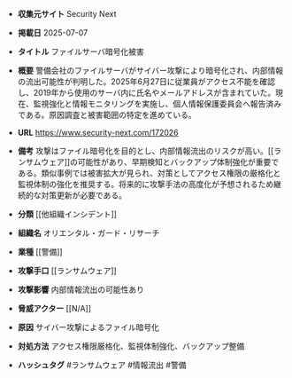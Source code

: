 - **収集元サイト**
Security Next

- **掲載日**
2025-07-07

- **タイトル**
ファイルサーバ暗号化被害

- **概要**
警備会社のファイルサーバがサイバー攻撃により暗号化され、内部情報の流出可能性が判明した。2025年6月27日に従業員がアクセス不能を確認し、2019年から使用のサーバ内に氏名やメールアドレスが含まれていた。現在、監視強化と情報モニタリングを実施し、個人情報保護委員会へ報告済みである。原因調査と被害範囲の特定を進めている。

- **URL**
https://www.security-next.com/172026

- **備考**
攻撃はファイル暗号化を目的とし、内部情報流出のリスクが高い。[[ランサムウェア]]の可能性があり、早期検知とバックアップ体制強化が重要である。類似事例では被害拡大が見られ、対策としてアクセス権限の厳格化と監視体制の強化を推奨する。将来的に攻撃手法の高度化が予想されるため継続的な対策更新が必要である。

- **分類**
[[他組織インシデント]]

- **組織名**
オリエンタル・ガード・リサーチ

- **業種**
[[警備]]

- **攻撃手口**
[[ランサムウェア]]

- **攻撃影響**
内部情報流出の可能性あり

- **脅威アクター**
[[N/A]]

- **原因**
サイバー攻撃によるファイル暗号化

- **対処方法**
アクセス権限厳格化、監視体制強化、バックアップ整備

- **ハッシュタグ**
#ランサムウェア #情報流出 #警備
